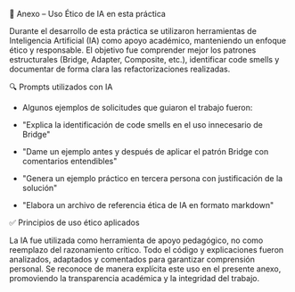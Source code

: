 📎 Anexo – Uso Ético de IA en esta práctica

Durante el desarrollo de esta práctica se utilizaron herramientas de Inteligencia Artificial (IA) como apoyo académico, manteniendo un enfoque ético y responsable.
El objetivo fue comprender mejor los patrones estructurales (Bridge, Adapter, Composite, etc.), identificar code smells y documentar de forma clara las refactorizaciones realizadas.

🔍 Prompts utilizados con IA

- Algunos ejemplos de solicitudes que guiaron el trabajo fueron:

- "Explica la identificación de code smells en el uso innecesario de Bridge"

- "Dame un ejemplo antes y después de aplicar el patrón Bridge con comentarios entendibles"

- "Genera un ejemplo práctico en tercera persona con justificación de la solución"

- "Elabora un archivo de referencia ética de IA en formato markdown"

✅ Principios de uso ético aplicados

La IA fue utilizada como herramienta de apoyo pedagógico, no como reemplazo del razonamiento crítico.
Todo el código y explicaciones fueron analizados, adaptados y comentados para garantizar comprensión personal.
Se reconoce de manera explícita este uso en el presente anexo, promoviendo la transparencia académica y la integridad del trabajo.
